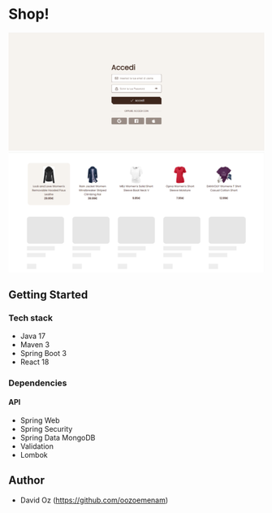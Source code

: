 # Shop!

![](src/main/resources/static/2023-05-18.png)
![](src/main/resources/static/2023-05-18-2.png)

## Getting Started

### Tech stack
- Java 17
- Maven 3
- Spring Boot 3
- React 18

### Dependencies
#### API

- Spring Web
- Spring Security
- Spring Data MongoDB
- Validation
- Lombok

[//]: # (#### Client)

[//]: # ()
[//]: # (- Angular Material)

[//]: # (- NgRx Store)


## Author
- David Oz (https://github.com/oozoemenam)